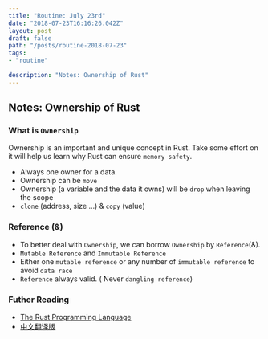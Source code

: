 ```yaml
---
title: "Routine: July 23rd"
date: "2018-07-23T16:16:26.042Z"
layout: post
draft: false
path: "/posts/routine-2018-07-23"
tags:
- "routine"

description: "Notes: Ownership of Rust"
---
```



## Notes: Ownership of Rust
### What is `Ownership`
Ownership is an important and unique concept in Rust. Take some effort on it will help us learn why Rust can ensure `memory safety`.

- Always one owner for a data.
- Ownership can be `move`
- Ownership (a variable and the data it owns) will be `drop` when leaving the scope
- `clone` (address, size ...) & `copy` (value)

### Reference (&)

- To better deal with `Ownership`, we can borrow `Ownership` by `Reference`(&).
- `Mutable Reference` and `Immutable Reference`
- Either one `mutable reference` or any number of `immutable reference` to avoid `data race`
- `Reference` always valid. ( Never `dangling reference`)

### Futher Reading
- [The Rust Programming Language](https://doc.rust-lang.org/book/second-edition/ch04-02-references-and-borrowing.html)
- [中文翻译版](http://rustdoc.saigao.fun/ch04-02-references-and-borrowing.html) 